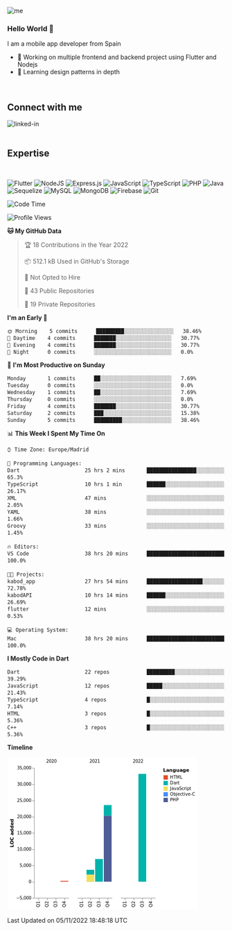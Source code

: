 ![me](https://user-images.githubusercontent.com/72933322/170655815-1144af74-ee29-45d9-b29b-99c92c0da6f3.png)


### Hello World 👋


I am a mobile app developer from Spain
- 🔭 Working on multiple frontend and backend project using Flutter and Nodejs
- 🌱 Learning design patterns in depth
<br>

## Connect with me

[<img align="left" alt="linked-in" src="https://img.shields.io/badge/linkedin-%230077B5.svg?&style=for-the-badge&logo=linkedin&logoColor=white" />](https://www.linkedin.com/in/jeancuervo2390/)
<br>
<br>

## Expertise

<br>

![Flutter](https://img.shields.io/badge/Flutter-%2302569B.svg?style=for-the-badge&logo=Flutter&logoColor=white)   ![NodeJS](https://img.shields.io/badge/node.js-6DA55F?style=for-the-badge&logo=node.js&logoColor=white)  ![Express.js](https://img.shields.io/badge/express.js-%23404d59.svg?style=for-the-badge&logo=express&logoColor=%2361DAFB)   ![JavaScript](https://img.shields.io/badge/javascript-%23323330.svg?style=for-the-badge&logo=javascript&logoColor=%23F7DF1E)  ![TypeScript](https://img.shields.io/badge/typescript-%23007ACC.svg?style=for-the-badge&logo=typescript&logoColor=white)  ![PHP](https://img.shields.io/badge/php-%23777BB4.svg?style=for-the-badge&logo=php&logoColor=white)   ![Java](https://img.shields.io/badge/java-%23ED8B00.svg?style=for-the-badge&logo=java&logoColor=white)   ![Sequelize](https://img.shields.io/badge/Sequelize-52B0E7?style=for-the-badge&logo=Sequelize&logoColor=white)   ![MySQL](https://img.shields.io/badge/mysql-%2300f.svg?style=for-the-badge&logo=mysql&logoColor=white)   ![MongoDB](https://img.shields.io/badge/MongoDB-%234ea94b.svg?style=for-the-badge&logo=mongodb&logoColor=white)   ![Firebase](https://img.shields.io/badge/firebase-%23039BE5.svg?style=for-the-badge&logo=firebase)   ![Git](https://img.shields.io/badge/git-%23F05033.svg?style=for-the-badge&logo=git&logoColor=white)


<!--START_SECTION:waka-->
![Code Time](http://img.shields.io/badge/Code%20Time-487%20hrs%2034%20mins-blue)

![Profile Views](http://img.shields.io/badge/Profile%20Views-0-blue)

**🐱 My GitHub Data** 

> 🏆 18 Contributions in the Year 2022
 > 
> 📦 512.1 kB Used in GitHub's Storage 
 > 
> 🚫 Not Opted to Hire
 > 
> 📜 43 Public Repositories 
 > 
> 🔑 19 Private Repositories  
 > 
**I'm an Early 🐤** 

```text
🌞 Morning    5 commits      █████████░░░░░░░░░░░░░░░░   38.46% 
🌆 Daytime    4 commits      ███████░░░░░░░░░░░░░░░░░░   30.77% 
🌃 Evening    4 commits      ███████░░░░░░░░░░░░░░░░░░   30.77% 
🌙 Night      0 commits      ░░░░░░░░░░░░░░░░░░░░░░░░░   0.0%

```
📅 **I'm Most Productive on Sunday** 

```text
Monday       1 commits      ██░░░░░░░░░░░░░░░░░░░░░░░   7.69% 
Tuesday      0 commits      ░░░░░░░░░░░░░░░░░░░░░░░░░   0.0% 
Wednesday    1 commits      ██░░░░░░░░░░░░░░░░░░░░░░░   7.69% 
Thursday     0 commits      ░░░░░░░░░░░░░░░░░░░░░░░░░   0.0% 
Friday       4 commits      ███████░░░░░░░░░░░░░░░░░░   30.77% 
Saturday     2 commits      ███░░░░░░░░░░░░░░░░░░░░░░   15.38% 
Sunday       5 commits      █████████░░░░░░░░░░░░░░░░   38.46%

```


📊 **This Week I Spent My Time On** 

```text
⌚︎ Time Zone: Europe/Madrid

💬 Programming Languages: 
Dart                     25 hrs 2 mins       ████████████████░░░░░░░░░   65.3% 
TypeScript               10 hrs 1 min        ██████░░░░░░░░░░░░░░░░░░░   26.17% 
XML                      47 mins             ░░░░░░░░░░░░░░░░░░░░░░░░░   2.05% 
YAML                     38 mins             ░░░░░░░░░░░░░░░░░░░░░░░░░   1.66% 
Groovy                   33 mins             ░░░░░░░░░░░░░░░░░░░░░░░░░   1.45%

🔥 Editors: 
VS Code                  38 hrs 20 mins      █████████████████████████   100.0%

🐱‍💻 Projects: 
kabod_app                27 hrs 54 mins      ██████████████████░░░░░░░   72.78% 
kabodAPI                 10 hrs 14 mins      ██████░░░░░░░░░░░░░░░░░░░   26.69% 
flutter                  12 mins             ░░░░░░░░░░░░░░░░░░░░░░░░░   0.53%

💻 Operating System: 
Mac                      38 hrs 20 mins      █████████████████████████   100.0%

```

**I Mostly Code in Dart** 

```text
Dart                     22 repos            █████████░░░░░░░░░░░░░░░░   39.29% 
JavaScript               12 repos            █████░░░░░░░░░░░░░░░░░░░░   21.43% 
TypeScript               4 repos             █░░░░░░░░░░░░░░░░░░░░░░░░   7.14% 
HTML                     3 repos             █░░░░░░░░░░░░░░░░░░░░░░░░   5.36% 
C++                      3 repos             █░░░░░░░░░░░░░░░░░░░░░░░░   5.36%

```


**Timeline**

![Chart not found](https://raw.githubusercontent.com/anthonycuervo23/anthonycuervo23/main/charts/bar_graph.png) 


 Last Updated on 05/11/2022 18:48:18 UTC
<!--END_SECTION:waka-->
